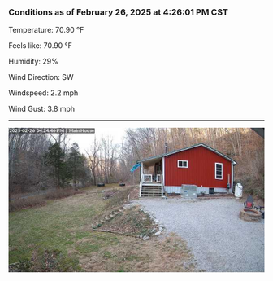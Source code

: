 ### Conditions as of February 26, 2025 at 4:26:01 PM CST 

Temperature: 70.90 &deg;F

Feels like: 70.90 &deg;F

Humidity: 29%

Wind Direction: SW

Windspeed: 2.2 mph

Wind Gust: 3.8 mph

---

<img src="./images/latest.jpeg"/>

